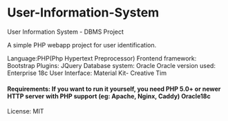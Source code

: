 # User-Information-System
User Information System - DBMS Project

A simple PHP webapp project for user identification.

Language:PHP(Php Hypertext Preprocessor)
Frontend framework: Bootstrap
Plugins: JQuery
Database system: Oracle
Oracle version used: Enterprise 18c
User Interface: Material Kit- Creative Tim

<h4>
Requirements: If you want to run it yourself, you need
PHP 5.0+ or newer
HTTP server with PHP support (eg: Apache, Nginx, Caddy)
Oracle18c
</h4>
License: MIT 

